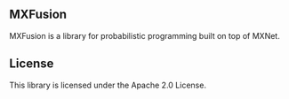 ## MXFusion

MXFusion is a library for probabilistic programming built on top of MXNet. 

## License

This library is licensed under the Apache 2.0 License. 
